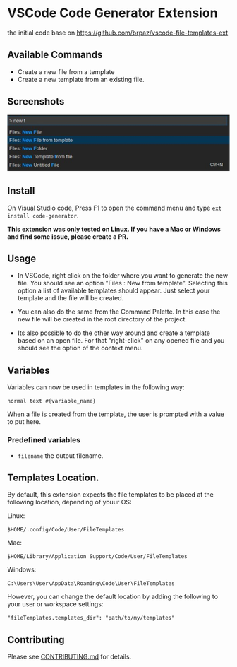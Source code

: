 # VSCode Code Generator Extension
the initial code base on https://github.com/brpaz/vscode-file-templates-ext

## Available Commands

* Create a new file from a template
* Create a new template from an existing file.

## Screenshots

![preview](images/preview01.jpg)

## Install

On Visual Studio code, Press F1 to open the command menu and type ```ext install code-generator```.

**This extension was only tested on Linux. If you have a Mac or Windows and find some issue, please create a PR.**

## Usage

* In VSCode, right click on the folder where you want to generate the new file. You should see an option "Files : New from template". 
Selecting this option a list of available templates should appear. Just select your template and the file will be created.

* You can also do the same from the Command Palette. In this case the new file will be created in the root directory of the project.

* Its also possible to do the other way around and create a template based on an open file. For that "right-click" on any opened file and you should see the option of the context menu.

## Variables

Variables can now be used in templates in the following way:

```
normal text #{variable_name}
```

When a file is created from the template, the user is prompted with a value to put here.

### Predefined variables

*  ```filename``` the output filename.

## Templates Location.

By default, this extension expects the file templates to be placed at the following location, depending of youur OS:

Linux:

```
$HOME/.config/Code/User/FileTemplates
```

Mac:

```
$HOME/Library/Application Support/Code/User/FileTemplates
```

Windows:

```
C:\Users\User\AppData\Roaming\Code\User\FileTemplates
```

However, you can change the default location by adding the following to your user or workspace settings:

```
"fileTemplates.templates_dir": "path/to/my/templates"
```

## Contributing

Please see [CONTRIBUTING.md](CONTRIBUTING.md) for details.


